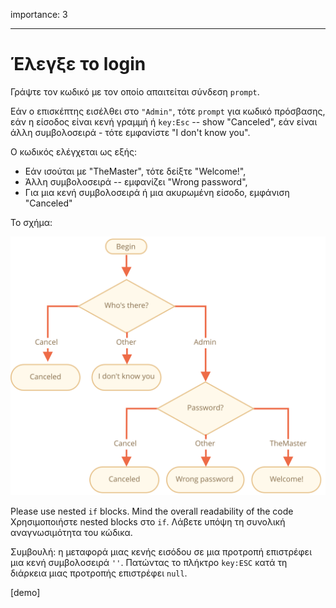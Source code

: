 importance: 3

---

# Έλεγξε το login

Γράψτε τον κωδικό με τον οποίο απαιτείται σύνδεση `prompt`.

Εάν ο επισκέπτης εισέλθει στο `"Admin"`, τότε `prompt` για κωδικό πρόσβασης, εάν η είσοδος είναι κενή γραμμή ή `key:Esc` -- show "Canceled", εάν είναι άλλη συμβολοσειρά - τότε εμφανίστε "I don't know you".

Ο κωδικός ελέγχεται ως εξής:

- Εάν ισούται με "TheMaster", τότε δείξτε "Welcome!",
- Άλλη συμβολοσειρά  -- εμφανίζει "Wrong password",
- Για μια κενή συμβολοσειρά ή μια ακυρωμένη είσοδο, εμφάνιση "Canceled"

Το σχήμα:

![](ifelse_task.svg)

Please use nested `if` blocks. Mind the overall readability of the code
Χρησιμοποιήστε nested blocks στο `if`. Λάβετε υπόψη τη συνολική αναγνωσιμότητα του κώδικα.

Συμβουλή: η μεταφορά μιας κενής εισόδου σε μια προτροπή επιστρέφει μια κενή συμβολοσειρά `''`. Πατώντας το πλήκτρο `key:ESC` κατά τη διάρκεια μιας προτροπής επιστρέφει `null`.

[demo]
